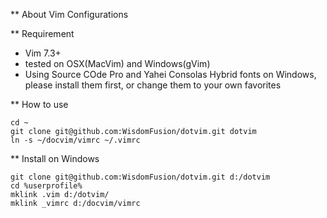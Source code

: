 ** About
Vim Configurations

** Requirement

- Vim 7.3+
- tested on OSX(MacVim) and Windows(gVim)
- Using Source COde Pro and Yahei Consolas Hybrid fonts on Windows, please install them first, or change them to your own favorites

** How to use

    cd ~
    git clone git@github.com:WisdomFusion/dotvim.git dotvim
    ln -s ~/docvim/vimrc ~/.vimrc
    
** Install on Windows

    git clone git@github.com:WisdomFusion/dotvim.git d:/dotvim
    cd %userprofile%
    mklink .vim d:/dotvim/
    mklink _vimrc d:/docvim/vimrc
